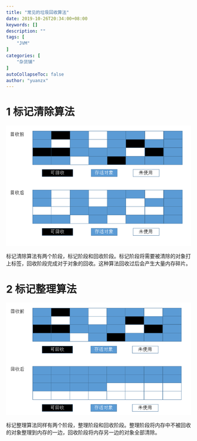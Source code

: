 ```yaml
---
title: "常见的垃圾回收算法"
date: 2019-10-26T20:34:00+08:00
keywords: []
description: ""
tags: [
    "JVM"
]
categories: [
    "杂货铺"
]
autoCollapseToc: false
author: "yuanzx"
---
```


# 1 标记清除算法

![标记清除算法](/hub/2019/october/1.png)

标记清除算法有两个阶段，标记阶段和回收阶段。标记阶段将需要被清除的对象打上标签，回收阶段完成对于对象的回收。这种算法回收过后会产生大量内存碎片。


# 2 标记整理算法

![标记整理算法](/hub/2019/october/2.png)

标记整理算法同样有两个阶段，整理阶段和回收阶段。整理阶段将内存中不被回收的对象整理到内存的一边，回收阶段将内存另一边的对象全部清除。

